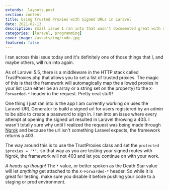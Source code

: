 ```yaml
---
extends: _layouts.post
section: content
title: Using Trusted Proxies with Signed URLs in Laravel
date: 2021-02-13
description: Small issue I ran into that wasn't documented great with signed urls and using somthnig like Ngrok for testing.
categories: [laravel, programming]
cover_image: /assets/img/code.jpg
featured: false
---
```


I ran across this issue today and it's definitely one of those things that I, and maybe others, will run into again. 

As of Laravel 5.5, there is a middleware in the HTTP stack called TrustProxies.php that allows you to set a list of trusted proxies. The magic of this is that the framework will automagically map the allowed proxies in your list (can either be an array or a string set on the property) to the `X-Forwarded-*` header in the request. Pretty neat stuff!

One thing I just ran into is the app I am currently working on uses the Laravel URL Generator to build a signed url for users registered by an admin to be able to create a password to sign in. I ran into an issue where every attempt at opening the signed url resulted in Laravel throwing a 403. I wasn't totally sure why until I realized the request was being made through [Ngrok](https://ngrok.com) and because the url isn't something Laravel expects, the framework returns a 403. 

The way around this is to use the TrustProxies class and set the `protected $proxies = '*';` so that way as you are testing your signed routes with Ngrok, the framework will not 403 and let you continue on with your work.

*A heads up though!* The `*` value, or better spoken as the Death Star value will let _anything_ get attached to the `X-Forwarded-*` header. So while it is great for testing, make sure you disable it before pushing your code to a staging or prod environment.